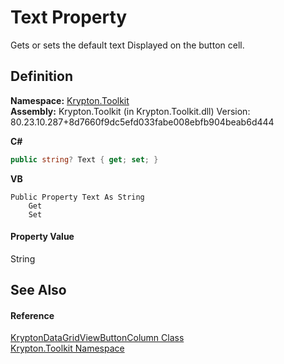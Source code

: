 # Text Property


Gets or sets the default text Displayed on the button cell.



## Definition
**Namespace:** <a href="79d2eac2-21f4-54ff-7552-b20c33c30600.md">Krypton.Toolkit</a>  
**Assembly:** Krypton.Toolkit (in Krypton.Toolkit.dll) Version: 80.23.10.287+8d7660f9dc5efd033fabe008ebfb904beab6d444

**C#**
``` C#
public string? Text { get; set; }
```
**VB**
``` VB
Public Property Text As String
	Get
	Set
```



#### Property Value
String

## See Also


#### Reference
<a href="b59ffc10-0390-6a58-9d2d-fa29a8f250a9.md">KryptonDataGridViewButtonColumn Class</a>  
<a href="79d2eac2-21f4-54ff-7552-b20c33c30600.md">Krypton.Toolkit Namespace</a>  

